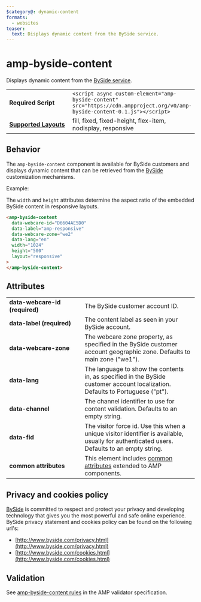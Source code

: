 ```yaml
---
$category@: dynamic-content
formats:
  - websites
teaser:
  text: Displays dynamic content from the BySide service.
---
```


<!--
Copyright 2018 The AMP HTML Authors. All Rights Reserved.

Licensed under the Apache License, Version 2.0 (the "License");
you may not use this file except in compliance with the License.
You may obtain a copy of the License at

      http://www.apache.org/licenses/LICENSE-2.0

Unless required by applicable law or agreed to in writing, software
distributed under the License is distributed on an "AS-IS" BASIS,
WITHOUT WARRANTIES OR CONDITIONS OF ANY KIND, either express or implied.
See the License for the specific language governing permissions and
limitations under the License.
-->

# amp-byside-content

Displays dynamic content from the <a href="http://www.byside.com/">BySide service</a>.

<table>
  <tr>
    <td width="40%"><strong>Required Script</strong></td>
    <td><code>&lt;script async custom-element="amp-byside-content" src="https://cdn.ampproject.org/v0/amp-byside-content-0.1.js">&lt;/script></code></td>
  </tr>
  <tr>
    <td class="col-fourty"><strong><a href="https://amp.dev/documentation/guides-and-tutorials/develop/style_and_layout/control_layout">Supported Layouts</a></strong></td>
    <td>fill, fixed, fixed-height, flex-item, nodisplay, responsive</td>
  </tr>
</table>

## Behavior

The `amp-byside-content` component is available for BySide customers and
displays dynamic content that can be retrieved from the [BySide](http://www.byside.com/) customization mechanisms.

Example:

The `width` and `height` attributes determine the aspect ratio of the embedded BySide content in responsive layouts.

```html
<amp-byside-content
  data-webcare-id="D6604AE5D0"
  data-label="amp-responsive"
  data-webcare-zone="we2"
  data-lang="en"
  width="1024"
  height="500"
  layout="responsive"
>
</amp-byside-content>
```

## Attributes

<table>
  <tr>
    <td width="40%"><strong>data-webcare-id (required)</strong></td>
    <td>The BySide customer account ID.</td>
  </tr>
  <tr>
    <td width="40%"><strong>data-label (required)</strong></td>
    <td>The content label as seen in your BySide account.</td>
  </tr>
  <tr>
    <td width="40%"><strong>data-webcare-zone</strong></td>
    <td>The webcare zone property, as specified in the BySide customer account geographic zone. Defaults to main zone ("we1").</td>
  </tr>
  <tr>
    <td width="40%"><strong>data-lang</strong></td>
    <td>The language to show the contents in, as specified in the BySide customer account localization. Defaults to Portuguese ("pt").</td>
  </tr>
  <tr>
    <td width="40%"><strong>data-channel</strong></td>
    <td>The channel identifier to use for content validation. Defaults to an empty string.</td>
  </tr>
  <tr>
    <td width="40%"><strong>data-fid</strong></td>
    <td>The visitor force id. Use this when a unique visitor identifier is available, usually for authenticated users. Defaults to an empty string.</td>
  </tr>
  <tr>
    <td width="40%"><strong>common attributes</strong></td>
    <td>This element includes <a href="https://amp.dev/documentation/guides-and-tutorials/learn/common_attributes">common attributes</a> extended to AMP components.</td>
  </tr>
</table>

## Privacy and cookies policy

[BySide](http://www.byside.com) is committed to respect and protect your privacy and developing technology that gives you the most powerful and safe online experience. BySide privacy statement and cookies policy can be found on the following url's:

- [http://www.byside.com/privacy.html](http://www.byside.com/privacy.html)
- [http://www.byside.com/cookies.html](http://www.byside.com/cookies.html)

## Validation

See [amp-byside-content rules](https://github.com/ampproject/amphtml/blob/master/extensions/amp-byside-content/validator-amp-byside-content.protoascii) in the AMP validator specification.
